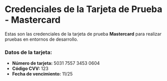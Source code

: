 # Credenciales de la Tarjeta de Prueba - Mastercard

Estas son las credenciales de la tarjeta de prueba **Mastercard** para realizar pruebas en entornos de desarrollo.

### Datos de la tarjeta:

- **Número de tarjeta:** 5031 7557 3453 0604
- **Código CVV:** 123
- **Fecha de vencimiento:** 11/25
